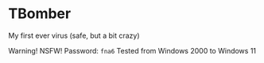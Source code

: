 # TBomber
My first ever virus (safe, but a bit crazy)

Warning! NSFW!
Password: ```fna6```
Tested from Windows 2000 to Windows 11
